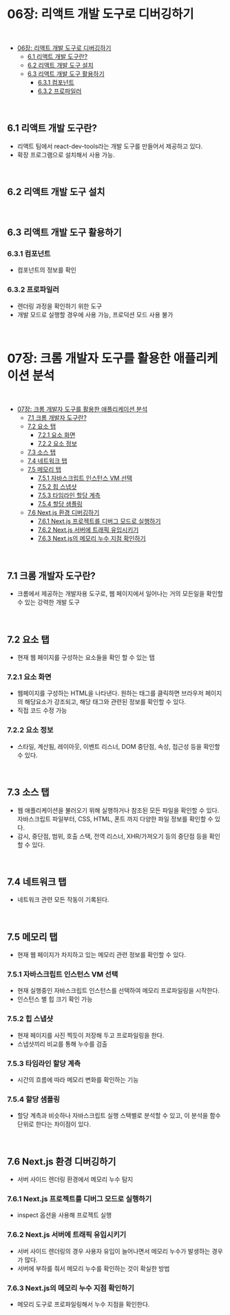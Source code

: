 # 06장: 리액트 개발 도구로 디버깅하기

<br>

- [06장: 리액트 개발 도구로 디버깅하기](#06장-리액트-개발-도구로-디버깅하기)
  - [6.1 리액트 개발 도구란?](#61-리액트-개발-도구란)
  - [6.2 리액트 개발 도구 설치](#62-리액트-개발-도구-설치)
  - [6.3 리액트 개발 도구 활용하기](#63-리액트-개발-도구-활용하기)
    - [6.3.1 컴포넌트](#631-컴포넌트)
    - [6.3.2 프로파일러](#632-프로파일러)

<br>

## 6.1 리액트 개발 도구란?
- 리액트 팀에서 react-dev-tools라는 개발 도구를 만들어서 제공하고 있다.
- 확장 프로그램으로 설치해서 사용 가능.

<br>

## 6.2 리액트 개발 도구 설치

<br>

## 6.3 리액트 개발 도구 활용하기

### 6.3.1 컴포넌트
- 컴포넌트의 정보를 확인

### 6.3.2 프로파일러
- 렌더링 과정을 확인하기 위한 도구
- 개발 모드로 실행할 경우에 사용 가능, 프로덕션 모드 사용 불가


<br>

# 07장: 크롬 개발자 도구를 활용한 애플리케이션 분석

<br>

- [07장: 크롬 개발자 도구를 활용한 애플리케이션 분석](#07장-크롬-개발자-도구를-활용한-애플리케이션-분석)
  - [7.1 크롬 개발자 도구란?](#71-크롬-개발자-도구란)
  - [7.2 요소 탭](#72-요소-탭)
    - [7.2.1 요소 화면](#721-요소-화면)
    - [7.2.2 요소 정보](#722-요소-정보)
  - [7.3 소스 탭](#73-소스-탭)
  - [7.4 네트워크 탭](#74-네트워크-탭)
  - [7.5 메모리 탭](#75-메모리-탭)
    - [7.5.1 자바스크립트 인스턴스 VM 선택](#751-자바스크립트-인스턴스-VM-선택)
    - [7.5.2 힙 스냅샷](#752-힙-스냅샷)
    - [7.5.3 타임라인 할당 계측](#753-타임라인-할당-계측)
    - [7.5.4 할당 샘플링](#754-할당-샘플링)
  - [7.6 Next.js 환경 디버깅하기](#76-Next.js-환경-디버깅하기)
    - [7.6.1 Next.js 프로젝트를 디버그 모드로 실행하기](#761-Next.js-프로젝트를-디버그-모드로-실행하기)
    - [7.6.2 Next.js 서버에 트래픽 유입시키기](#762-Next.js-서버에-트래픽-유입시키기)
    - [7.6.3 Next.js의 메모리 누수 지점 확인하기](#763-Next.js의-메모리-누수-지점-확인하기)

<br>

## 7.1 크롬 개발자 도구란?
- 크롬에서 제공하는 개발자용 도구로, 웹 페이지에서 일어나는 거의 모든일을 확인할 수 있는 강력한 개발 도구


<br>

## 7.2 요소 탭
- 현재 웹 페이지를 구성하는 요소들을 확인 할 수 있는 탭

### 7.2.1 요소 화면
- 웹페이지를 구성하는 HTML을 나타낸다. 원하는 태그를 클릭하면 브라우저 페이지의 해당요소가 강조되고, 해당 태그와 관련된 정보를 확인할 수 있다.
- 직접 코드 수정 가능

### 7.2.2 요소 정보
- 스타일, 계산됨, 레이아웃, 이벤트 리스너, DOM 중단점, 속성, 접근성 등을 확인할 수 있다.

<br>

## 7.3 소스 탭
- 웹 애플리케이션을 불러오기 위해 실행하거나 참조된 모든 파일을 확인할 수 있다. 자바스크립트 파일부터, CSS, HTML, 폰트 까지 다양한 파일 정보를 확인할 수 있다.
- 감시, 중단점, 범위, 호출 스택, 전역 리스너, XHR/가져오기 등의 중단점 등을 확인할 수 있다.

<br>

## 7.4 네트워크 탭
- 네트워크 관련 모든 작동이 기록된다.

<br>

## 7.5 메모리 탭
- 현재 웹 페이지가 차지하고 있는 메모리 관련 정보를 확인할 수 있다.

### 7.5.1 자바스크립트 인스턴스 VM 선택
- 현재 실행중인 자바스크립트 인스턴스를 선택하여 메모리 프로파일링을 시작한다.
- 인스턴스 별 힙 크기 확인 가능

### 7.5.2 힙 스냅샷
- 현재 페이지를 사진 찍듯이 저장해 두고 프로파일링을 한다.
- 스냅샷끼리 비교를 통해 누수를 검출

### 7.5.3 타임라인 할당 계측
- 시간의 흐름에 따라 메모리 변화를 확인하는 기능

### 7.5.4 할당 샘플링
- 할당 계측과 비슷하나 자바스크립트 실행 스택별로 분석할 수 있고, 이 분석을 함수 단위로 한다는 차이점이 있다.
<br>

## 7.6 Next.js 환경 디버깅하기
- 서버 사이드 렌더링 환경에서 메모리 누수 탐지
### 7.6.1 Next.js 프로젝트를 디버그 모드로 실행하기
- inspect 옵션을 사용해 프로젝트 실행

### 7.6.2 Next.js 서버에 트래픽 유입시키기
- 서버 사이드 렌더링의 경우 사용자 유입이 늘어나면서 메모리 누수가 발생하는 경우가 많다.
- 서버에 부하를 줘서 메모리 누수를 확인하는 것이 확실한 방법

### 7.6.3 Next.js의 메모리 누수 지점 확인하기
- 메모리 도구로 프로파일링해서 누수 지점을 확인한다.
